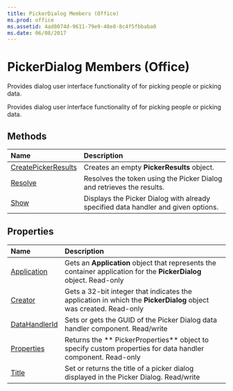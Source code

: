 ```yaml
---
title: PickerDialog Members (Office)
ms.prod: office
ms.assetid: 4ad8074d-9611-79e9-48e8-8c4f5fbbaba0
ms.date: 06/08/2017
---
```



# PickerDialog Members (Office)
Provides dialog user interface functionality of for picking people or picking data.

Provides dialog user interface functionality of for picking people or picking data.


## Methods



|**Name**|**Description**|
|:-----|:-----|
|[CreatePickerResults](pickerdialog-createpickerresults-method-office.md)|Creates an empty **PickerResults** object.|
|[Resolve](pickerdialog-resolve-method-office.md)|Resolves the token using the Picker Dialog and retrieves the results.|
|[Show](pickerdialog-show-method-office.md)|Displays the Picker Dialog with already specified data handler and given options.|

## Properties



|**Name**|**Description**|
|:-----|:-----|
|[Application](pickerdialog-application-property-office.md)|Gets an **Application** object that represents the container application for the **PickerDialog** object. Read-only|
|[Creator](pickerdialog-creator-property-office.md)|Gets a 32-bit integer that indicates the application in which the **PickerDialog** object was created. Read-only|
|[DataHandlerId](pickerdialog-datahandlerid-property-office.md)|Sets or gets the GUID of the Picker Dialog data handler component. Read/write|
|[Properties](pickerdialog-properties-property-office.md)|Returns the ** PickerProperties** object to specify custom properties for data handler component. Read-only|
|[Title](pickerdialog-title-property-office.md)|Set or returns the title of a picker dialog displayed in the Picker Dialog. Read/write|

